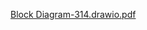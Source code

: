 
[Block Diagram-314.drawio.pdf](https://github.com/Team-310/Team-310.github.io/files/14413039/Block.Diagram-314.drawio.pdf)
